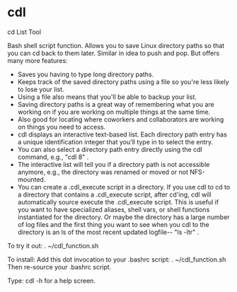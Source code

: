 # cdl
cd List Tool

Bash shell script function.  Allows you to save Linux directory paths so that you can cd back to them later.  Similar in idea to push and pop.  But offers many more features:

- Saves you having to type long directory paths.
- Keeps track of the saved directory paths using a file so you're less likely to lose your list.
- Using a file also means that you'll be able to backup your list.
- Saving directory paths is a great way of remembering what you are working on if you are working on multiple things at the same time.
- Also good for locating where coworkers and collaborators are working on things you need to access.
- cdl displays an interactive text-based list.  Each directory path entry has a unique identification integer that you'll type in to select the entry.
- You can also select a directory path entry directly using the cdl command, e.g., "cdl 8" .
- The interactive list will tell you if a directory path is not accessible anymore, e.g., the directory was renamed or moved or not NFS-mounted.
- You can create a .cdl_execute script in a directory.  If you use cdl to cd to a directory that contains a .cdl_execute script, after cd'ing, cdl will automatically source execute the .cdl_execute script.  This is useful if you want to have specialized aliases, shell vars, or shell functions instantiated for the directory.  Or maybe the directory has a large number of log files and the first thing you want to see when you cdl to the directory is an ls of the most recent updated logfile-- "ls -ltr" .

To try it out:
. ~/cdl_function.sh

To install:
Add this dot invocation to your .bashrc script:
. ~/cdl_function.sh
Then re-source your .bashrc script.

Type:  cdl -h
for a help screen.
